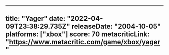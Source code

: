 
---
title: "Yager"
date: "2022-04-09T23:38:29.735Z"
releaseDate: "2004-10-05"
platforms: ["xbox"]
score: 70
metacriticLink: "https://www.metacritic.com/game/xbox/yager"
---
